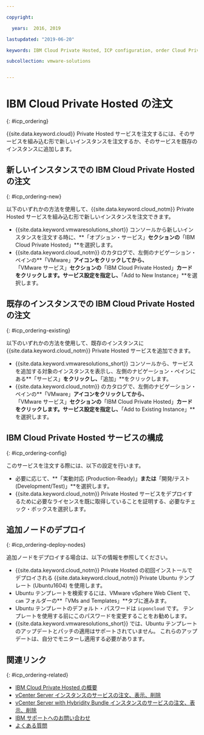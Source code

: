 ```yaml
---

copyright:

  years:  2016, 2019

lastupdated: "2019-06-20"

keywords: IBM Cloud Private Hosted, ICP configuration, order Cloud Private

subcollection: vmware-solutions


---
```


# IBM Cloud Private Hosted の注文
{: #icp_ordering}

{{site.data.keyword.cloud}} Private Hosted サービスを注文するには、そのサービスを組み込む形で新しいインスタンスを注文するか、そのサービスを既存のインスタンスに追加します。

## 新しいインスタンスでの IBM Cloud Private Hosted の注文
{: #icp_ordering-new}

以下のいずれかの方法を使用して、{{site.data.keyword.cloud_notm}} Private Hosted サービスを組み込む形で新しいインスタンスを注文できます。
* {{site.data.keyword.vmwaresolutions_short}} コンソールから新しいインスタンスを注文する時に、**「オプション・サービス」**セクションの**「IBM Cloud Private Hosted」**を選択します。
* {{site.data.keyword.cloud_notm}} のカタログで、左側のナビゲーション・ペインの**「VMware」**アイコンをクリックしてから、**「VMware サービス」**セクションの**「IBM Cloud Private Hosted」**カードをクリックします。サービス設定を指定し、**「Add to New Instance」**を選択します。

## 既存のインスタンスでの IBM Cloud Private Hosted の注文
{: #icp_ordering-existing}

以下のいずれかの方法を使用して、既存のインスタンスに {{site.data.keyword.cloud_notm}} Private Hosted サービスを追加できます。
* {{site.data.keyword.vmwaresolutions_short}} コンソールから、サービスを追加する対象のインスタンスを表示し、左側のナビゲーション・ペインにある**「サービス」**をクリックし、**「追加」**をクリックします。
* {{site.data.keyword.cloud_notm}} のカタログで、左側のナビゲーション・ペインの**「VMware」**アイコンをクリックしてから、**「VMware サービス」**セクションの**「IBM Cloud Private Hosted」**カードをクリックします。サービス設定を指定し、**「Add to Existing Instance」**を選択します。

## IBM Cloud Private Hosted サービスの構成
{: #icp_ordering-config}

このサービスを注文する際には、以下の設定を行います。
* 必要に応じて、**「実動対応 (Production-Ready)」**または**「開発/テスト (Development/Test)」**を選択します。
* {{site.data.keyword.cloud_notm}} Private Hosted サービスをデプロイするために必要なライセンスを既に取得していることを証明する、必要なチェック・ボックスを選択します。

## 追加ノードのデプロイ
{: #icp_ordering-deploy-nodes}

追加ノードをデプロイする場合は、以下の情報を参照してください。
* {{site.data.keyword.cloud_notm}} Private Hosted の初回インストールでデプロイされる {{site.data.keyword.cloud_notm}} Private Ubuntu テンプレート (Ubuntu1604) を使用します。
* Ubuntu テンプレートを検索するには、VMware vSphere Web Client で、`cam` フォルダーの**「VMs and Templates」**タブに進みます。
* Ubuntu テンプレートのデフォルト・パスワードは `icponcloud` です。 テンプレートを使用する前にこのパスワードを変更することをお勧めします。
* {{site.data.keyword.vmwaresolutions_short}} では、Ubuntu テンプレートのアップデートとパッチの適用はサポートされていません。 これらのアップデートは、自分でモニターし適用する必要があります。

## 関連リンク
{: #icp_ordering-related}

* [IBM Cloud Private Hosted の概要](/docs/services/vmwaresolutions/services?topic=vmware-solutions-icp_overview)
* [vCenter Server インスタンスのサービスの注文、表示、削除](/docs/services/vmwaresolutions/vcenter?topic=vmware-solutions-vc_addingremovingservices)
* [vCenter Server with Hybridity Bundle インスタンスのサービスの注文、表示、削除](/docs/services/vmwaresolutions/vcenter?topic=vmware-solutions-vc_hybrid_addingremovingservices)
* [IBM サポートへのお問い合わせ](/docs/services/vmwaresolutions/vmonic?topic=vmware-solutions-trbl_support)
* [よくある質問](/docs/services/vmwaresolutions/vmonic?topic=vmware-solutions-faq)
